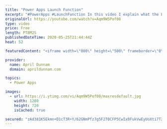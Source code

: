 ```yaml
---
title: "Power Apps Launch Function"
excerpt: "#PowerApps #LaunchFunction In this video I explain what the Launch function is and how to use it.  I highlight two new features that were released for the Launch Function including the ability to pass parameters and to set the Launch Target.    Video's Referenced in this video:  ✅Opening Mobile Apps"
originalUrl: https://youtube.com/watch?v=Aqm9W5Pof08
type: video
price: Free
length: PT8M2S
publishedDateTime: 2020-05-25T21:44:44Z
heat: 52

featuredContent: "<iframe width=\"800\" height=\"500\" frameborder=\"0\" src=\"https://www.youtube.com/embed/Aqm9W5Pof08\" allow=\"accelerometer; autoplay; encrypted-media; gyroscope; picture-in-picture\" allowfullscreen></iframe>"

provider:
  name: April Dunnam
  domain: aprildunnam.com

topics:
  - Power Apps

images:
  - url: https://i.ytimg.com/vi/Aqm9W5Pof08/maxresdefault.jpg
    width: 1280
    height: 720
    isCached: true

secured: "zAd381K5Ekmn+D1cT3R+Y/62GNmPfz7g5F2T0CFP5CwIx0FukVwEyUoXti7T2X5PpdAdXquIKzO+OCcLsfI9ZQPbcdWG8EvIgpZ0UWX0i0GuvjB0IUsSCeyHTH3zbvmIC7K3L+P8dZIgw17s5Qa0UfzHLPqFJvigQCLH8a5pi7XL6JyCDjfWY/5doQSfThCyLCc32sm3PAN16LXSlhcLuybXB1tcs4y77fTbyHsoeLdmsIMVfn6v4xIVWE87JvVjvTqeJiykGjgJuV31LXAhEdjHHg4R++Rwm79vleZjsstzq8i8ZboWpfiVwh1QUYEMb7unqnCAVpx3QuxgJUA0iiuXbMhZAjX9+mF4aDHxOLUzW/ppX8QXZ/b1QGxtOEzC9uTrLp9dhIFDQzs89JHEGtQ8nuIldmzsDhdSO0fHw40=;xnoOpnGBvitLjKq+uzu0Yg=="
---
```


